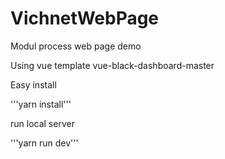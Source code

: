 # VichnetWebPage
Modul process web page demo

Using vue template vue-black-dashboard-master

Easy install

'''yarn install'''

run local server

'''yarn run dev'''
